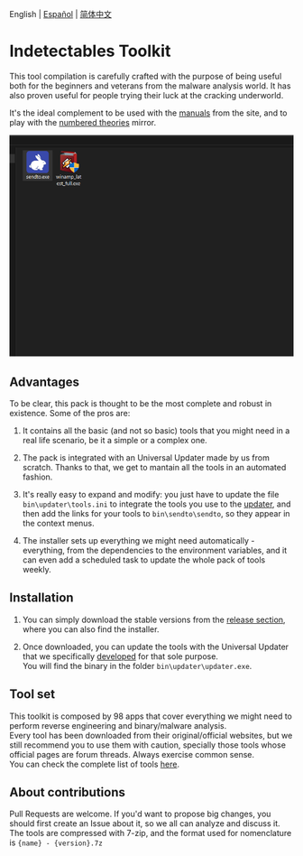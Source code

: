 English | [Español](README.ES.md) | [简体中文](README.zh_CN.md)

# Indetectables Toolkit

This tool compilation is carefully crafted with the purpose of being useful both for the beginners and veterans from the malware analysis world. It has also proven useful for people trying their luck at the cracking underworld.

It's the ideal complement to be used with the [manuals](https://github.com/indetectables-net/manuals) from the site, and to play with the [numbered theories](https://github.com/indetectables-net/teorias-numeradas) mirror.

![](assets/demo.gif)


## Advantages

To be clear, this pack is thought to be the most complete and robust in existence. Some of the pros are:

1. It contains all the basic (and not so basic) tools that you might need in a real life scenario, be it a simple or a complex one.

2. The pack is integrated with an Universal Updater made by us from scratch. Thanks to that, we get to mantain all the tools in an automated fashion.

3. It's really easy to expand and modify: you just have to update the file `bin\updater\tools.ini` to integrate the tools you use to the [updater](https://github.com/xchwarze/universal-tool-updater), and then add the links for your tools to `bin\sendto\sendto`, so they appear in the context menus.

4. The installer sets up everything we might need automatically - everything, from the dependencies to the environment variables, and it can even add a scheduled task to update the whole pack of tools weekly.


## Installation

1. You can simply download the stable versions from the [release section](https://github.com/indetectables-net/toolkit/releases), where you can also find the installer.

2. Once downloaded, you can update the tools with the Universal Updater that we specifically [developed](https://github.com/xchwarze/universal-tool-updater) for that sole purpose. <br/>
You will find the binary in the folder `bin\updater\updater.exe`.


## Tool set

This toolkit is composed by 98 apps that cover everything we might need to perform reverse engineering and binary/malware analysis. <br/>
Every tool has been downloaded from their original/official websites, but we still recommend you to use them with caution, specially those tools whose official pages are forum threads. Always exercise common sense. <br/>
You can check the complete list of tools [here](TOOLS.md).


## About contributions

Pull Requests are welcome. If you'd want to propose big changes, you should first create an Issue about it, so we all can analyze and discuss it. The tools are compressed with 7-zip, and the format used for nomenclature is `{name} - {version}.7z`
